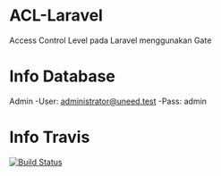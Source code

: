 # ACL-Laravel
Access Control Level pada Laravel menggunakan Gate

# Info Database
Admin
-User: administrator@uneed.test
-Pass: admin

# Info Travis
[![Build Status](https://travis-ci.org/KuKingKang/ACL-Laravel.svg?branch=master)](https://travis-ci.org/KuKingKang/ACL-Laravel)
